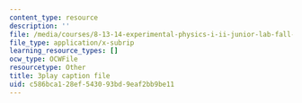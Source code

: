 ```yaml
---
content_type: resource
description: ''
file: /media/courses/8-13-14-experimental-physics-i-ii-junior-lab-fall-2016-spring-2017/c586bca128ef543093bd9eaf2bb9be11_4Y9OO9AepgU.vtt
file_type: application/x-subrip
learning_resource_types: []
ocw_type: OCWFile
resourcetype: Other
title: 3play caption file
uid: c586bca1-28ef-5430-93bd-9eaf2bb9be11
---
```

